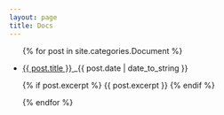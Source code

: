 ```yaml
---
layout: page
title: Docs
---
```


<div class="posts">
  <ul>
  {% for post in site.categories.Document %}
  <div class="post">
    <li>
      <p>
        <a href="{{ site.baseurl }}/{{ post.url }}">
          {{ post.title }}
        </a>
        _{{ post.date | date_to_string }}
      </p>
      <p>
        {% if post.excerpt %}
          {{ post.excerpt }}
        {% endif %}
      </p>
    </li>
  </div>
  {% endfor %}
  </ul>
</div>
